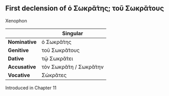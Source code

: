 ## First declension of ὁ Σωκρᾰ́της; τοῦ Σωκρᾰ́τους

Xenophon

|                | Singular               |
|----------------|------------------------|
| **Nominative** | ὁ Σωκρᾰ́της             |
| **Genitive**   | τοῦ Σωκρᾰ́τους          |
| **Dative**     | τῷ Σωκρᾰ́τει            |
| **Accusative** | τὸν Σωκρᾰ́τη / Σωκρᾰ́την |
| **Vocative**   | Σώκρᾰτες               |


Introduced in Chapter 11
